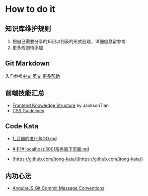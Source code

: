 # How to do it

## 知识库维护规则

1. 把自己需要分享的知识以列表的形式创建，详细信息留参考  
2. 更多规则待添加


## Git Markdown

入门参考[中文](http://equation85.github.io/blog/markdown-examples/)
[英文](https://help.github.com/articles/markdown-basics)
[更多帮助](https://help.github.com/articles/github-flavored-markdown)


## 前端技能汇总

*	[Frontend Knowledge Structure](https://github.com/JacksonTian/fks) by JacksonTian
*	[CSS Guidelines](https://github.com/csswizardry/CSS-Guidelines)


## Code Kata

*	[1_武器的进化与OO.md](https://gist.github.com/jtong/deaf54d5f7d3a44825b1)

*	[#卡1# localhost:3001服务器下页面.md](https://gist.github.com/jtong/6697173)

*	[https://github.com/jtong-kata/](https://github.com/jtong-kata/)

## 内功心法

*	[AngularJS Git Commit Message Conventions](https://docs.google.com/document/d/1QrDFcIiPjSLDn3EL15IJygNPiHORgU1_OOAqWjiDU5Y/edit)


